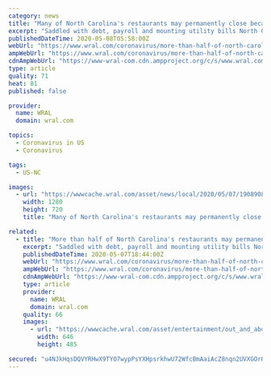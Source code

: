 ```yaml
---
category: news
title: "Many of North Carolina's restaurants may permanently close because of COVID-19"
excerpt: "Saddled with debt, payroll and mounting utility bills North Carolina restaurants are struggling to remain open even as the state starts to ease stay-at-home restrictions. Gov. Roy Cooper's plan to reopen restaurants with limitations beginning May 22,"
publishedDateTime: 2020-05-08T05:58:00Z
webUrl: "https://www.wral.com/coronavirus/more-than-half-of-north-carolina-s-restaurants-may-permanently-close-because-of-covid-19/19088709/"
ampWebUrl: "https://www.wral.com/coronavirus/more-than-half-of-north-carolina-s-restaurants-may-permanently-close-because-of-covid-19/19088709/?version=amp"
cdnAmpWebUrl: "https://www-wral-com.cdn.ampproject.org/c/s/www.wral.com/coronavirus/more-than-half-of-north-carolina-s-restaurants-may-permanently-close-because-of-covid-19/19088709/?version=amp"
type: article
quality: 71
heat: 81
published: false

provider:
  name: WRAL
  domain: wral.com

topics:
  - Coronavirus in US
  - Coronavirus

tags:
  - US-NC

images:
  - url: "https://wwwcache.wral.com/asset/news/local/2020/05/07/19089087/83173-keely-DMID1-5mr8tpuvb-1280x720.jpg"
    width: 1280
    height: 720
    title: "Many of North Carolina's restaurants may permanently close because of COVID-19"

related:
  - title: "More than half of North Carolina's restaurants may permanently close because of COVID-19"
    excerpt: "Saddled with debt, payroll and mounting utility bills North Carolina restaurants are struggling to remain open even as the state starts to ease stay-at-home restrictions. Gov. Roy Cooper's plan to reopen restaurants with limitations beginning May 22,"
    publishedDateTime: 2020-05-07T18:44:00Z
    webUrl: "https://www.wral.com/coronavirus/more-than-half-of-north-carolina-s-restaurants-may-permanently-close-because-of-covid-19/19088709/"
    ampWebUrl: "https://www.wral.com/coronavirus/more-than-half-of-north-carolina-s-restaurants-may-permanently-close-because-of-covid-19/19088709/?version=amp"
    cdnAmpWebUrl: "https://www-wral-com.cdn.ampproject.org/c/s/www.wral.com/coronavirus/more-than-half-of-north-carolina-s-restaurants-may-permanently-close-because-of-covid-19/19088709/?version=amp"
    type: article
    provider:
      name: WRAL
      domain: wral.com
    quality: 66
    images:
      - url: "https://wwwcache.wral.com/asset/entertainment/out_and_about/2014/09/09/13966064/13966064-1410282998-646x485.jpg"
        width: 646
        height: 485

secured: "u4NJkHqsDQVYRHwX9TYO7wypPsYXHpsrkhwU72WfcBmAaiAcZ8nqn2UVXGOr0yMVZPKCmRGo8LbaChAXlKuN5L2ouKmtfzJ0kfWckFOSTpBF1jbp5cwAJU20nbnIQE2zkQuaxtcgWSRNNSRSHJZZOZivm4OzVQxh7Lx05QAHUsNUqD2QLAvF5rcDljPKeWhicAnDAFZ3z8iW/gZtgdQDlJBbSnLLg4/lOiVRGtYvC/BELZdR1aLtMTK0ORUpi97FVEvy1U4pIek2QqpmR9AWJZY8UZPem8eZscNJo7SxZe3FJdK1E/hneQRCa9LGYa32q6VWW/3PqjkvnjyLmNfP/lVpprNSiQHb5m7GOZrzqZ0FwnXT4AuJsX4NWPXXC43YdWYD9QfThL9aAPqe1gz59CYxrFHikMQMDPE6czJDKH+lBp54rs5DXBkUxlFmdZnIoz8vJ5h8nipVcKFOL7zcDefTAy/qJDEX1QK/8y4NEcg=;S9SswzJ2TuPJ6sMFiagDWw=="
---
```


